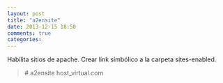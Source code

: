 ```yaml
---
layout: post
title: "a2ensite"
date: 2013-12-15 18:50
comments: true
categories: 
---
```

Habilita sitios de apache. Crear link simbólico a  la carpeta sites-enabled.

>\# a2ensite host_virtual.com 

